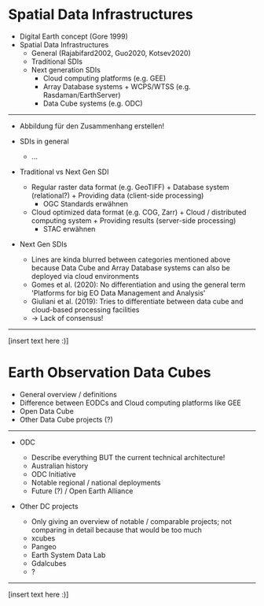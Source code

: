 # Spatial Data Infrastructures

- Digital Earth concept (Gore 1999)
- Spatial Data Infrastructures 
  - General (Rajabifard2002, Guo2020, Kotsev2020)
  - Traditional SDIs
  - Next generation SDIs
    - Cloud computing platforms (e.g. GEE)
    - Array Database systems + WCPS/WTSS (e.g. Rasdaman/EarthServer)
    - Data Cube systems (e.g. ODC)
  
---

- Abbildung für den Zusammenhang erstellen!

- SDIs in general
  - ...

- Traditional vs Next Gen SDI
  - Regular raster data format (e.g. GeoTIFF)     + Database system (relational?)           + Providing data (client-side processing)
    - OGC Standards erwähnen
  - Cloud optimized data format (e.g. COG, Zarr)  + Cloud / distributed computing system    + Providing results (server-side processing)
    - STAC erwähnen

- Next Gen SDIs
  - Lines are kinda blurred between categories mentioned above because Data Cube and Array Database systems can also be deployed via cloud environments
  - Gomes et al. (2020): No differentiation and using the general term 'Platforms for big EO Data Management and Analysis'
  - Giuliani et al. (2019): Tries to differentiate between data cube and cloud-based processing facilities
  - -> Lack of consensus!

---

[insert text here :)]


# Earth Observation Data Cubes

- General overview / definitions
- Difference between EODCs and Cloud computing platforms like GEE
- Open Data Cube
- Other Data Cube projects (?)

---

- ODC
  - Describe everything BUT the current technical architecture!
  - Australian history
  - ODC Initiative
  - Notable regional / national deployments
  - Future (?) / Open Earth Alliance

- Other DC projects
  - Only giving an overview of notable / comparable projects; not comparing in detail because that would be too much
  - xcubes
  - Pangeo
  - Earth System Data Lab
  - Gdalcubes
  - ?

---

[insert text here :)]
